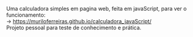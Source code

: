 Uma calculadora simples em pagina web, feita em javaScript, para ver o funcionamento: <br> -> https://muriloferreiras.github.io/calculadora_javaScript/ <br> 
Projeto pessoal para teste de conhecimento e prática.
